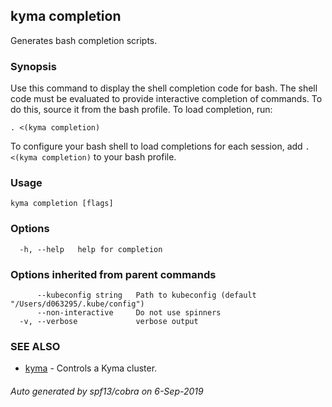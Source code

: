 ## kyma completion

Generates bash completion scripts.

### Synopsis

Use this command to display the shell completion code for bash. The shell code must be evaluated to provide
interactive completion of commands. To do this, source it from the bash profile.
To load completion, run:

    . <(kyma completion)

To configure your bash shell to load completions for each session, add `. <(kyma completion)` to your bash profile.

### Usage 


```
kyma completion [flags]
```

### Options

```
  -h, --help   help for completion
```

### Options inherited from parent commands

```
      --kubeconfig string   Path to kubeconfig (default "/Users/d063295/.kube/config")
      --non-interactive     Do not use spinners
  -v, --verbose             verbose output
```

### SEE ALSO

* [kyma](kyma.md)	 - Controls a Kyma cluster.

###### Auto generated by spf13/cobra on 6-Sep-2019

